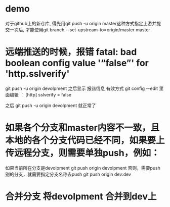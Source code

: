# demo
对于github上的新仓库, 得先用git push -u origin master这种方式指定上游并提交一次后, 才能使用git branch --set-upstream-to=origin/master master


# 远端推送的时候，报错 fatal: bad boolean config value '“false”' for 'http.sslverify'
git push -u origin devolpment 之后显示 报错信息
有效方式
git config --edit
里面编辑 ：
[http]
sslverify = false

之后 git push -u origin devolpment 就正常了

# 如果各个分支和master内容不一致，且本地的各个分支代码已经不同，如果要上传远程分支，则需要单独push，例如：
如果当前所在分支是devolpment
git push origin devolpment
否则，需要push 别的分支，就需要指定分支名称去push
git push origin dev:dev

# 合并分支 将devolpment 合并到dev上 




